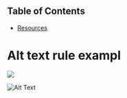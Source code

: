 ## Table of Contents
- [Resources](#resources)

# Alt text rule exampl

![](https://s3.amazonaws.com/images.seroundtable.com/google-links-1510059186.jpg)

![Alt Text][logo]

[logo]: https://example.com/logo.png "Company Logo"
